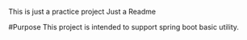 This is just a practice project 
Just a Readme


#Purpose 
This project is intended to support spring boot basic utility.
